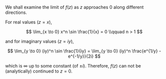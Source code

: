 We shall examine the limit of $f(z)$ as $z$ approaches 0 along different directions.

For real values ($z = x$),

$$
\lim_{x \to 0} x^n \sin \frac{1}{x} = 0 \\qquad n > 1
$$

and for imaginary values ($z = iy$),

$$
\lim_{y \to 0} (iy)^n \sin \frac{1}{iy} = \lim_{y \to 0} (iy)^n \frac{e^{1/y} - e^{-1/y}}{2i}
$$

which is $\infty$ up to some constant (of $\pm i$). Therefore, $f(z)$ can not be (analytically) continued to $z = 0$.
